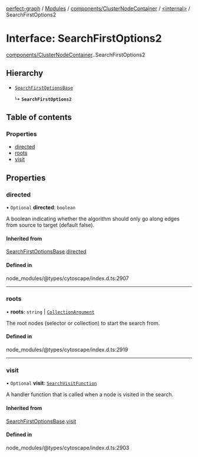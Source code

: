 [perfect-graph](../README.md) / [Modules](../modules.md) / [components/ClusterNodeContainer](../modules/components_ClusterNodeContainer.md) / [<internal\>](../modules/components_ClusterNodeContainer._internal_.md) / SearchFirstOptions2

# Interface: SearchFirstOptions2

[components/ClusterNodeContainer](../modules/components_ClusterNodeContainer.md).[<internal>](../modules/components_ClusterNodeContainer._internal_.md).SearchFirstOptions2

## Hierarchy

- [`SearchFirstOptionsBase`](components_ClusterNodeContainer._internal_.SearchFirstOptionsBase.md)

  ↳ **`SearchFirstOptions2`**

## Table of contents

### Properties

- [directed](components_ClusterNodeContainer._internal_.SearchFirstOptions2.md#directed)
- [roots](components_ClusterNodeContainer._internal_.SearchFirstOptions2.md#roots)
- [visit](components_ClusterNodeContainer._internal_.SearchFirstOptions2.md#visit)

## Properties

### directed

• `Optional` **directed**: `boolean`

A boolean indicating whether the algorithm should only go along edges from source to target (default false).

#### Inherited from

[SearchFirstOptionsBase](components_ClusterNodeContainer._internal_.SearchFirstOptionsBase.md).[directed](components_ClusterNodeContainer._internal_.SearchFirstOptionsBase.md#directed)

#### Defined in

node_modules/@types/cytoscape/index.d.ts:2907

___

### roots

• **roots**: `string` \| [`CollectionArgument`](../modules/components_ClusterNodeContainer._internal_.md#collectionargument)

The root nodes (selector or collection) to start the search from.

#### Defined in

node_modules/@types/cytoscape/index.d.ts:2919

___

### visit

• `Optional` **visit**: [`SearchVisitFunction`](../modules/components_ClusterNodeContainer._internal_.md#searchvisitfunction)

A handler function that is called when a node is visited in the search.

#### Inherited from

[SearchFirstOptionsBase](components_ClusterNodeContainer._internal_.SearchFirstOptionsBase.md).[visit](components_ClusterNodeContainer._internal_.SearchFirstOptionsBase.md#visit)

#### Defined in

node_modules/@types/cytoscape/index.d.ts:2903
